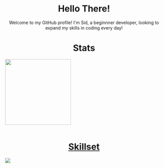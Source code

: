 <h1 align='center'>Hello There!</h1>
  <p align='center'>Welcome to my GitHub profile! I'm Sid, a beginnner developer, looking to expand my skills in coding every day!
  
<h1 align='center'>Stats</h1>
  <p align='centre'><a href="https://github.com/anuraghazra/github-readme-stats"></p>
	  <p><img src="https://github-readme-stats.vercel.app/api?username=sidx04&count_private=true&theme=gruvbox&show_icons=true"  height="210"></p>
  <p><img src="https://komarev.com/ghpvc/?username=sid04&amp;color=ff43b9&amp;style=for-the-badge" alt=""></p>
  
<h1 align='center'>Skillset</h1>
  <p><img src="https://skillicons.dev/icons?i=java,python,html,css,js,react,git,github,bash,vim"></a></p>




 
